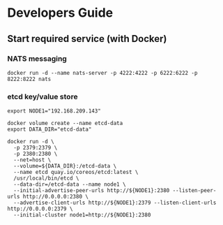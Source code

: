 # Developers Guide

## Start required service (with Docker)

### NATS messaging

```
docker run -d --name nats-server -p 4222:4222 -p 6222:6222 -p 8222:8222 nats
```

### etcd key/value store

```
export NODE1="192.168.209.143"

docker volume create --name etcd-data
export DATA_DIR="etcd-data"

docker run -d \
  -p 2379:2379 \
  -p 2380:2380 \
  --net=host \
  --volume=${DATA_DIR}:/etcd-data \
  --name etcd quay.io/coreos/etcd:latest \
  /usr/local/bin/etcd \
  --data-dir=/etcd-data --name node1 \
  --initial-advertise-peer-urls http://${NODE1}:2380 --listen-peer-urls http://0.0.0.0:2380 \
  --advertise-client-urls http://${NODE1}:2379 --listen-client-urls http://0.0.0.0:2379 \
  --initial-cluster node1=http://${NODE1}:2380
```
